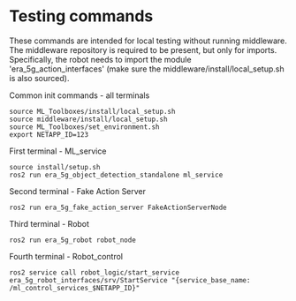 # Testing commands
These commands are intended for local testing without running middleware. The middleware repository is required to be present, but only for imports. Specifically, the robot needs to import the module 'era_5g_action_interfaces' (make sure the middleware/install/local_setup.sh is also sourced).

Common init commands - all terminals
```
source ML_Toolboxes/install/local_setup.sh
source middleware/install/local_setup.sh
source ML_Toolboxes/set_environment.sh
export NETAPP_ID=123
```

First terminal - ML_service
```
source install/setup.sh
ros2 run era_5g_object_detection_standalone ml_service
```

Second terminal - Fake Action Server
```
ros2 run era_5g_fake_action_server FakeActionServerNode
```

Third terminal - Robot
```
ros2 run era_5g_robot robot_node
```

Fourth terminal - Robot_control
```
ros2 service call robot_logic/start_service era_5g_robot_interfaces/srv/StartService "{service_base_name: /ml_control_services_$NETAPP_ID}"
```
